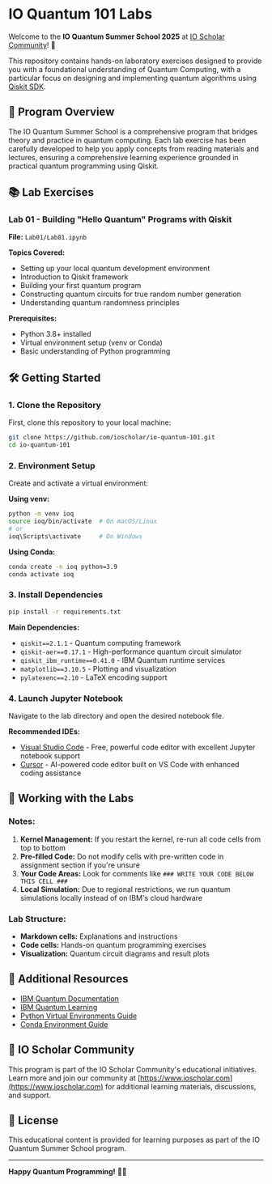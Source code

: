 # IO Quantum 101 Labs

Welcome to the **IO Quantum Summer School 2025** at [IO Scholar Community](https://ioscholar.com)! 🚀

This repository contains hands-on laboratory exercises designed to provide you with a foundational understanding of Quantum Computing, with a particular focus on designing and implementing quantum algorithms using [Qiskit SDK](https://github.com/Qiskit/qiskit).

## 🎯 Program Overview

The IO Quantum Summer School is a comprehensive program that bridges theory and practice in quantum computing. Each lab exercise has been carefully developed to help you apply concepts from reading materials and lectures, ensuring a comprehensive learning experience grounded in practical quantum programming using Qiskit.

## 📚 Lab Exercises

### Lab 01 - Building "Hello Quantum" Programs with Qiskit
**File:** `Lab01/Lab01.ipynb`

**Topics Covered:**
- Setting up your local quantum development environment
- Introduction to Qiskit framework
- Building your first quantum program
- Constructing quantum circuits for true random number generation
- Understanding quantum randomness principles

**Prerequisites:**
- Python 3.8+ installed
- Virtual environment setup (venv or Conda)
- Basic understanding of Python programming

## 🛠️ Getting Started

### 1. Clone the Repository

First, clone this repository to your local machine:

```bash
git clone https://github.com/ioscholar/io-quantum-101.git
cd io-quantum-101
```

### 2. Environment Setup

Create and activate a virtual environment:

**Using venv:**
```bash
python -m venv ioq
source ioq/bin/activate  # On macOS/Linux
# or
ioq\Scripts\activate     # On Windows
```

**Using Conda:**
```bash
conda create -n ioq python=3.9
conda activate ioq
```

### 3. Install Dependencies

```bash
pip install -r requirements.txt
```

**Main Dependencies:**
- `qiskit==2.1.1` - Quantum computing framework
- `qiskit-aer==0.17.1` - High-performance quantum circuit simulator
- `qiskit_ibm_runtime==0.41.0` - IBM Quantum runtime services
- `matplotlib==3.10.5` - Plotting and visualization
- `pylatexenc==2.10` - LaTeX encoding support

### 4. Launch Jupyter Notebook
Navigate to the lab directory and open the desired notebook file.

**Recommended IDEs:**
- [Visual Studio Code](https://code.visualstudio.com/) - Free, powerful code editor with excellent Jupyter notebook support
- [Cursor](https://cursor.sh/) - AI-powered code editor built on VS Code with enhanced coding assistance

## 📝 Working with the Labs

### Notes:

1. **Kernel Management:** If you restart the kernel, re-run all code cells from top to bottom
2. **Pre-filled Code:** Do not modify cells with pre-written code in assignment section if you're unsure
3. **Your Code Areas:** Look for comments like `### WRITE YOUR CODE BELOW THIS CELL ###`
4. **Local Simulation:** Due to regional restrictions, we run quantum simulations locally instead of on IBM's cloud hardware

### Lab Structure:
- **Markdown cells:** Explanations and instructions
- **Code cells:** Hands-on quantum programming exercises
- **Visualization:** Quantum circuit diagrams and result plots

## 📖 Additional Resources

- [IBM Quantum Documentation](https://quantum.cloud.ibm.com/docs/en/guides)
- [IBM Quantum Learning](https://quantum.cloud.ibm.com/learning/en)
- [Python Virtual Environments Guide](https://docs.python.org/3/library/venv.html)
- [Conda Environment Guide](https://docs.conda.io/projects/conda/en/latest/user-guide/install/index.html)

## 🤝 IO Scholar Community

This program is part of the IO Scholar Community's educational initiatives. Learn more and join our community at [https://www.ioscholar.com](https://www.ioscholar.com) for additional learning materials, discussions, and support.

## 📄 License

This educational content is provided for learning purposes as part of the IO Quantum Summer School program.

---

**Happy Quantum Programming!** 🌌✨